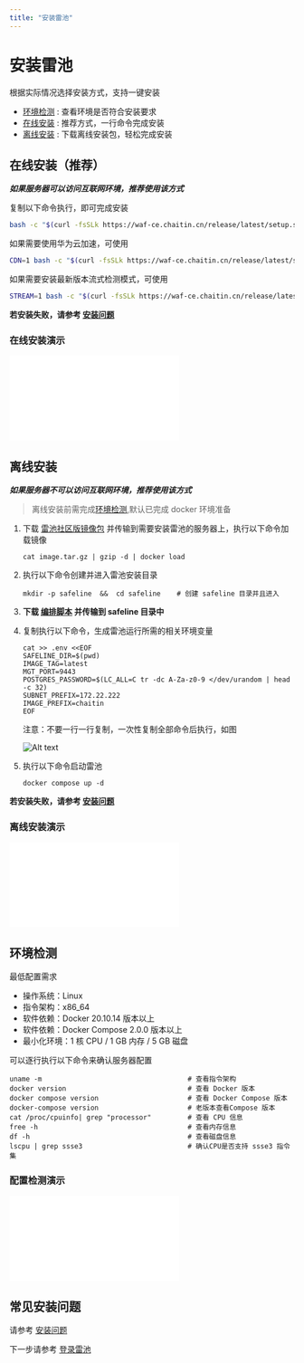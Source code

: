 ```yaml
---
title: "安装雷池"
---
```


# 安装雷池

根据实际情况选择安装方式，支持一键安装

- [环境检测](#环境检测) : 查看环境是否符合安装要求
- [在线安装](#在线安装) : 推荐方式，一行命令完成安装
- [离线安装](#离线安装) : 下载离线安装包，轻松完成安装

## 在线安装（推荐）

**_如果服务器可以访问互联网环境，推荐使用该方式_**

复制以下命令执行，即可完成安装

```sh
bash -c "$(curl -fsSLk https://waf-ce.chaitin.cn/release/latest/setup.sh)"
```
如果需要使用华为云加速，可使用
```sh
CDN=1 bash -c "$(curl -fsSLk https://waf-ce.chaitin.cn/release/latest/setup.sh)"
```
如果需要安装最新版本流式检测模式，可使用
```sh
STREAM=1 bash -c "$(curl -fsSLk https://waf-ce.chaitin.cn/release/latest/setup.sh)"
```

**若安装失败，请参考 [安装问题](/faq/install)**

### 在线安装演示

<iframe src="//player.bilibili.com/player.html?aid=236214137&bvid=BV1Je411f7hQ&cid=1339636220&p=1&autoplay=0" scrolling="no" border="0" frameBorder="no" framespacing="0" allowFullScreen='{true}'
style={{ width: '100%', height: '350px' }}
> 
</iframe>

## 离线安装

**_如果服务器不可以访问互联网环境，推荐使用该方式_**

> 离线安装前需完成[环境检测](#环境检测),默认已完成 docker 环境准备

1. 下载 [雷池社区版镜像包](https://demo.waf-ce.chaitin.cn/image.tar.gz) 并传输到需要安装雷池的服务器上，执行以下命令加载镜像

   ```shell
   cat image.tar.gz | gzip -d | docker load
   ```

2. 执行以下命令创建并进入雷池安装目录

   ```shell
   mkdir -p safeline  &&  cd safeline    # 创建 safeline 目录并且进入
   ```

3. **下载 [编排脚本](https://waf-ce.chaitin.cn/release/latest/compose.yaml) 并传输到 safeline 目录中**

4. 复制执行以下命令，生成雷池运行所需的相关环境变量

   ```shell
   cat >> .env <<EOF
   SAFELINE_DIR=$(pwd)
   IMAGE_TAG=latest
   MGT_PORT=9443
   POSTGRES_PASSWORD=$(LC_ALL=C tr -dc A-Za-z0-9 </dev/urandom | head -c 32)
   SUBNET_PREFIX=172.22.222
   IMAGE_PREFIX=chaitin
   EOF
   ```

   注意：不要一行一行复制，一次性复制全部命令后执行，如图

   ![Alt text](/images/docs/guide_install/env_bash.png)

5. 执行以下命令启动雷池

   ```shell
   docker compose up -d
   ```

**若安装失败，请参考 [安装问题](/faq/install)**

### 离线安装演示

<iframe src="//player.bilibili.com/player.html?aid=278701847&bvid=BV1gw411P7om&cid=1339618895&p=1&autoplay=0" scrolling="no" border="0" frameBorder="no" framespacing="0" allowFullScreen='{true}'
style={{ width: '100%', height: '350px' }}
> 
</iframe>

## 环境检测

最低配置需求

- 操作系统：Linux
- 指令架构：x86_64
- 软件依赖：Docker 20.10.14 版本以上
- 软件依赖：Docker Compose 2.0.0 版本以上
- 最小化环境：1 核 CPU / 1 GB 内存 / 5 GB 磁盘

可以逐行执行以下命令来确认服务器配置

```shell
uname -m                                    # 查看指令架构
docker version                              # 查看 Docker 版本
docker compose version                      # 查看 Docker Compose 版本
docker-compose version                      # 老版本查看Compose 版本
cat /proc/cpuinfo| grep "processor"         # 查看 CPU 信息
free -h                                     # 查看内存信息
df -h                                       # 查看磁盘信息
lscpu | grep ssse3                          # 确认CPU是否支持 ssse3 指令集
```

### 配置检测演示

<iframe src="//player.bilibili.com/player.html?aid=918634668&bvid=BV1Uu4y1L7Ko&cid=1339439164&p=1&autoplay=0" scrolling="no" border="0" frameBorder="no" framespacing="0" allowFullScreen='{true}'
style={{ width: '100%', height: '350px' }}
></iframe>

## 常见安装问题

请参考 [安装问题](/faq/install)

下一步请参考 [登录雷池](/guide/login)
